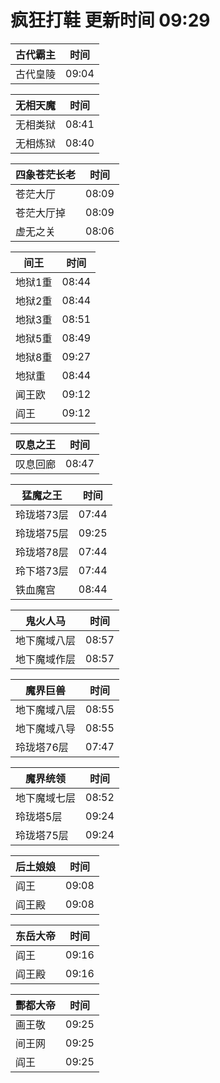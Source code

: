 # 疯狂打鞋 更新时间 09:29

| 古代霸主   | 时间    |
|--------|-------|
| 古代皇陵 | 09:04 |

| 无相天魔   | 时间    |
|--------|-------|
| 无相类狱 | 08:41 |
| 无相炼狱 | 08:40 |

| 四象苍茫长老   | 时间    |
|--------|-------|
| 苍茫大厅 | 08:09 |
| 苍茫大厅掉 | 08:09 |
| 虚无之关 | 08:06 |

| 间王   | 时间    |
|--------|-------|
| 地狱1重 | 08:44 |
| 地狱2重 | 08:44 |
| 地狱3重 | 08:51 |
| 地狱5重 | 08:49 |
| 地狱8重 | 09:27 |
| 地狱重 | 08:44 |
| 闻王欧 | 09:12 |
| 阎王 | 09:12 |

| 叹息之王   | 时间    |
|--------|-------|
| 叹息回廊 | 08:47 |

| 猛魔之王   | 时间    |
|--------|-------|
| 玲珑塔73层 | 07:44 |
| 玲珑塔75层 | 09:25 |
| 玲珑塔78层 | 07:44 |
| 玲下塔73层 | 07:44 |
| 铁血魔宫 | 08:44 |

| 鬼火人马   | 时间    |
|--------|-------|
| 地下魔域八层 | 08:57 |
| 地下魔域作层 | 08:57 |

| 魔界巨兽   | 时间    |
|--------|-------|
| 地下魔域八层 | 08:55 |
| 地下魔域八导 | 08:55 |
| 玲珑塔76层 | 07:47 |

| 魔界统领   | 时间    |
|--------|-------|
| 地下魔域七层 | 08:52 |
| 玲珑塔5层 | 09:24 |
| 玲珑塔75层 | 09:24 |

| 后土娘娘   | 时间    |
|--------|-------|
| 阎王 | 09:08 |
| 阎王殿 | 09:08 |

| 东岳大帝   | 时间    |
|--------|-------|
| 阎王 | 09:16 |
| 阎王殿 | 09:16 |

| 酆都大帝   | 时间    |
|--------|-------|
| 画王敬 | 09:25 |
| 间王网 | 09:25 |
| 阎王 | 09:25 |